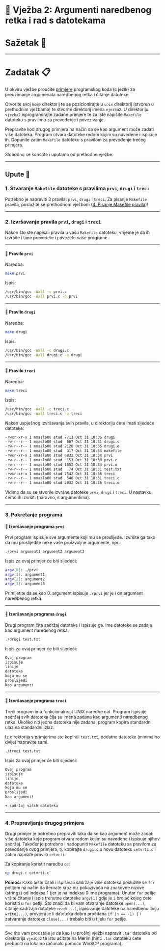 # 🚀 Vježba 2: Argumenti naredbenog retka i rad s datotekama

# Sažetak 📃

___

# Zadatak 📋

U okviru vježbe proučite [primjere](primjeri/README.md) programskog koda (c jezik) za preuzimanje argumenata naredbenog retka i čitanje datoteke.

Otvorite svoj `home` direktorij te se pozicionirajte u `unix` direktorij (stvoren u prethodnim vježbama) te stvorite direktorij imena `vjezba2`. U direktoriju `vjezba2` isprogramirajte zadane primjere te za iste napišite `Makefile` datoteku s pravilima za prevođenje i povezivanje.

Prepravite kod drugog primjera na način da se kao argument može zadati više datoteka. Program otvara datoteke redom kojim su navedene i ispisuje ih. Dopunite zatim `Makefile` datoteku s pravilom za prevođenje trećeg primjera.

Slobodno se koristite i uputama od prethodne vježbe.

___

## Upute 🧭

### 1. Stvaranje `Makefile` datoteke s pravilima `prvi`, `drugi` i `treci`

Potrebno je napraviti 3 pravila: `prvi`, `drugi` i `treci`. Za pisanje `Makefile` pravila, poslužite se prethodnom vježbom ([4. Pisanje Makefile pravila]([primjeri/README.md](https://marinmaslov.github.io/unix.github.io/vjezba_1/#4-pisanje-makefile-pravila-)))!

___

### 2. Izvršavanje pravila `prvi`, `drugi` i `treci`

Nakon što ste napisali pravila u vašu `Makefile` datoteku, vrijeme je da ih izvršite i time prevedete i povežete vaše programe.

___

#### 📗 Pravilo `prvi`

Naredba:
```bash
make prvi
```

Ispis:
```bash
/usr/bin/gcc -Wall -c prvi.c
/usr/bin/gcc -Wall prvi.c -o prvi
```

___

#### 📘 Pravilo `drugi`

Naredba:
```bash
make drugi
```

Ispis:
```bash
/usr/bin/gcc -Wall -c drugi.c
/usr/bin/gcc -Wall drugi.c -o drugi
```

___

#### 📙 Pravilo `treci`

Naredba:
```bash
make treci
```

Ispis:
```bash
/usr/bin/gcc -Wall -c treci.c
/usr/bin/gcc -Wall treci.c -o treci
```

Nakon uspješnog izvršavanja svih pravila, u direktoriju ćete imati sljedeće datoteke:
```bash
-rwxr-xr-x 1 mmaslo00 stud 7711 Oct 31 18:36 drugi
-rw-r--r-- 1 mmaslo00 stud  667 Oct 31 18:31 drugi.c
-rw-r--r-- 1 mmaslo00 stud 2120 Oct 31 18:36 drugi.o
-rw-r--r-- 1 mmaslo00 stud  317 Oct 31 18:34 makefile
-rwxr-xr-x 1 mmaslo00 stud 6832 Oct 31 18:34 prvi
-rw-r--r-- 1 mmaslo00 stud  153 Oct 31 18:30 prvi.c
-rw-r--r-- 1 mmaslo00 stud 1552 Oct 31 18:34 prvi.o
-rw-r--r-- 1 mmaslo00 stud   74 Oct 31 18:31 test.txt
-rwxr-xr-x 1 mmaslo00 stud 7542 Oct 31 18:36 treci
-rw-r--r-- 1 mmaslo00 stud  546 Oct 31 18:31 treci.c
-rw-r--r-- 1 mmaslo00 stud 2032 Oct 31 18:36 treci.o
```

Vidimo da su se stvorile izvršne datoteke `prvi`, `drugi` i `treci`. U nastavku ćemo ih izvršiti (naravno, s argumentima).

___

### 3. Pokretanje programa

#### 📗 Izvršavanje programa `prvi`

Prvi program ispisuje sve argumente koji mu se proslijede. Izvršite ga tako da mu proslijedite neke vaše proizvoljne argumente, npr.:

```bash
./prvi argument1 argument2 argument3
```

Ispis za ovaj primjer će biti sljedeći:

```bash
argv[0]: ./prvi
argv[1]: argument1
argv[2]: argument2
argv[3]: argument3
```

Primijetite da se kao 0. argument ispisuje `./prvi` jer je i on argument naredbenog retka.

___


#### 📘 Izvršavanje programa `drugi`

Drugi program čita sadržaj datoteke i ispisuje ga. Ime datoteke se zadaje kao argument naredenog retka.

```bash
./drugi test.txt
```

Ispis za ovaj primjer će biti sljedeći:

```bash
Ovaj program
ispisuje
linije
datoteke
koja mu se
proslijedi
kao argument!
```

___


#### 📙 Izvršavanje programa `treci`

Treći program ima funkcionalnost UNIX naredbe cat. Program ispisuje sadržaj svih datoteka čija su imena zadana kao argumenti naredbenog retka. Ukoliko niti jedna datoteka nije zadana, program kopira standardni ulaz na standardni izlaz.

Iz direktorija s primjerima ste kopirali `test.txt`, dodatne datoteke (minimalno dvije) napravite sami.

```bash
./treci test.txt
```

Ispis za ovaj primjer će biti sljedeći:

```bash
Ovaj program
ispisuje
linije
datoteke
koja mu se
proslijedi
kao argument!

+ sadržaj vaših datoteka
```

___

### 4. Prepravljanje drugog primjera

Drugi primjer je potrebno prepraviti tako da se kao argument može zadati više datoteka koje program otvara redom kojim su navedene i ispisuje njihov sadržaj. Također je potrebno i nadopuniti `Makefile` datoteku sa pravilom za prevođenje ovog primjera, tj. kopirajte `drugi.c` u novu datoteku `cetvrti.c` i zatim napišite pravilo `cetvrti`.

Za kopiranje koristit naredbu `cp`:
``` bash
cp drugi.c cetvrti.c`
```

**Pomoć:**
Kako biste čitali i ispisivali sadržaje više datoteka poslužite se `for` petljom na način da iterirate kroz niz pokazivača na znakovne nizove (strings) od indeksa 1 (jer je na indeksu 0 ime programa). Unutar `for` petlje vršite čitanje i ispis trenutne datoteke `argv[i]` gdje je `i` brojač kojeg ćete koristiti u `for` petlji. Što znači da bi vam otvaranje datoteke `open(...)`, čitanje sadržaja datoteke `read(...)`, ispisivanje datoteke na naredbenu liniju `write(...)`, provjera je li datoteka dobro pročitana `if (n == -1) {` i zatvaranje datoteke `close(...)` trebalo biti u tijelu `for` petlje.

___

Sve što vam preostaje je da kao i u prošloj vježbi napravit `.tar` datoteku od direktorija `vjezba2` te istu učitate na Merlin (hint: `.tar` datoteku ćete prebaciti na lokalno računalo pomoću WinSCP programa). 
